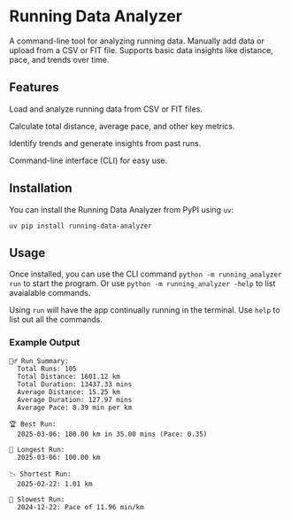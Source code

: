 # Running Data Analyzer

A command-line tool for analyzing running data. Manually add data or upload from a CSV or FIT file. Supports basic data insights like distance, pace, and trends over time.

## Features

Load and analyze running data from CSV or FIT files.

Calculate total distance, average pace, and other key metrics.

Identify trends and generate insights from past runs.

Command-line interface (CLI) for easy use.


## Installation
You can install the Running Data Analyzer from PyPI using `uv`:
```
uv pip install running-data-analyzer
```

## Usage
Once installed, you can use the CLI command `python -m running_analyzer run` to start the program. Or use `python -m running_analyzer -help` to list avaialable commands.

Using `run` will have the app continually running in the terminal. Use `help` to list out all the commands. 

### Example Output
```
🏃‍♂️ Run Summary:
  Total Runs: 105
  Total Distance: 1601.12 km
  Total Duration: 13437.33 mins
  Average Distance: 15.25 km
  Average Duration: 127.97 mins
  Average Pace: 8.39 min per km

🏆 Best Run:
  2025-03-06: 100.00 km in 35.00 mins (Pace: 0.35)

📏 Longest Run:
  2025-03-06: 100.00 km

📉 Shortest Run:
  2025-02-22: 1.01 km

🐢 Slowest Run:
  2024-12-22: Pace of 11.96 min/km
```
